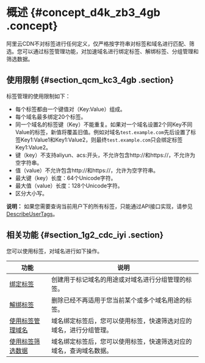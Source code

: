 # 概述 {#concept_d4k_zb3_4gb .concept}

阿里云CDN不对标签进行任何定义，仅严格按字符串对标签和域名进行匹配、筛选。您可以通过标签管理功能，对加速域名进行绑定标签、解绑标签、分组管理和筛选数据。

## 使用限制 {#section_qcm_kc3_4gb .section}

标签管理的使用限制如下：

-   每个标签都由一个键值对（Key:Value）组成。
-   每个域名最多绑定20个标签。
-   同一个域名的标签键（Key）不能重复。如果对一个域名设置2个同Key不同Value的标签，新值将覆盖旧值。例如对域名`test.example.com`先后设置了标签Key1:Value1和Key1:Value2，则最终`test.example.com`只会绑定标签Key1:Value2。
-   键（key）不支持aliyun、acs:开头，不允许包含http://和https://，不允许为空字符串。
-   值（value）不允许包含http://和https://，允许为空字符串。
-   最大键（key）长度：64个Unicode字符。
-   最大值（value）长度：128个Unicode字符。
-   区分大小写。

**说明：** 如果您需要查询当前用户下的所有标签，只能通过API接口实现，请参见[DescribeUserTags](../../../../cn.zh-CN/新版API参考/标签类接口/DescribeUserTags.md#)。

## 相关功能 {#section_1g2_cdc_iyi .section}

您可以使用标签，对域名进行如下操作。

|功能|说明|
|--|--|
|[绑定标签](cn.zh-CN/域名管理/标签管理/绑定标签.md#)|创建用于标记域名的用途或对域名进行分组管理的标签。|
|[解绑标签](cn.zh-CN/域名管理/标签管理/解绑标签.md#)|删除已经不再适用于您当前某个或多个域名用途的标签。|
|[使用标签管理域名](cn.zh-CN/域名管理/标签管理/使用标签管理域名.md#)|域名绑定标签后，您可以使用标签，快速筛选对应的域名，进行分组管理。|
|[使用标签筛选数据](cn.zh-CN/域名管理/标签管理/使用标签筛选数据.md#)|域名绑定标签后，您可以使用标签，快速筛选对应的域名，查询域名数据。|

